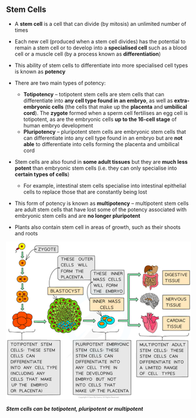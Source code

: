 ## Stem Cells

* A **stem cell** is a cell that can divide (by mitosis) an unlimited number of times
* Each new cell (produced when a stem cell divides) has the potential to remain a stem cell or to develop into a **specialised cell** such as a blood cell or a muscle cell (by a process known as **differentiation**)
* This ability of stem cells to differentiate into more specialised cell types is known as **potency**
* There are two main types of potency:

  + **Totipotency** – totipotent stem cells are stem cells that can differentiate into **any cell type found in an embryo**, as well as **extra-embryonic cells** (the cells that make up the **placenta** and **umbilical cord**). The **zygote** formed when a sperm cell fertilises an egg cell is totipotent, as are the embryonic cells **up to the 16-cell stage** of human embryo development
  + **Pluripotency** – pluripotent stem cells are embryonic stem cells that can differentiate into any cell type found in an embryo but are **not able** to differentiate into cells forming the placenta and umbilical cord
* Stem cells are also found in **some adult tissues** but they are **much less potent** than embryonic stem cells (i.e. they can only specialise into **certain types of cells**)

  + For example, intestinal stem cells specialise into intestinal epithelial cells to replace those that are constantly being lost
* This form of potency is known as **multipotency** – multipotent stem cells are adult stem cells that have lost some of the potency associated with embryonic stem cells and are **no longer pluripotent**
* Plants also contain stem cell in areas of growth, such as their shoots and roots

![The three levels of potency of stem cells](The-three-levels-of-potency-of-stem-cells.png)

***Stem cells can be totipotent, pluripotent or multipotent***